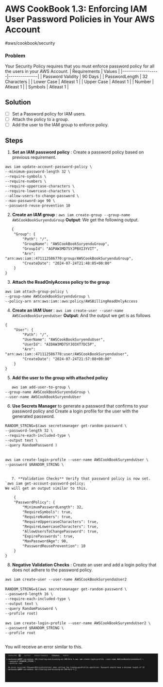 # AWS CookBook 1.3: Enforcing IAM User Password Policies in Your AWS Account
#aws/cookbook/security

### Problem
Your Security Policy requires that you must enforce password policy for all the users in your AWS Account.
| Requirements      | Values        |
|-------------------|---------------|
| Password Validity | 90 Days       |
| PasswordLength    | 32 Characters |
| Lower Case        | Atleast 1     |
| Upper Case        | Atleast 1     |
| Number            | Atleast 1     |
| Symbols           | Atleast 1     |
## Solution
- [ ] Set a Password policy for IAM users.
- [ ] Attach the policy to a group.
- [ ] Add the user to the IAM group to enforce policy.
## Steps
1. **Set an IAM password policy** : Create a password policy based on previous requirement. 
 
 
```
aws iam update-account-password-policy \
--minimum-password-length 32 \
--require-symbols \
--require-numbers \
--require-uppercase-characters \
--require-lowercase-characters \
--allow-users-to-change-password \
--max-password-age 90 \
--password-reuse-prevention 10 

```
2. **Create an IAM group** : `aws iam create-group --group-name AWSCookBookSuryenduGroup`
   **Output**: We  get the following output.
```
   {
    "Group": {
        "Path": "/",
        "GroupName": "AWSCookBookSuryenduGroup",
        "GroupId": "AGPAW3MD7SYJPBXI3YVIT",
        "Arn": "arn:aws:iam::471112586770:group/AWSCookBookSuryenduGroup",
        "CreateDate": "2024-07-24T21:48:05+00:00"
    }
}
```
3. **Attach the ReadOnlyAccess policy to the group**
```
aws iam attach-group-policy \
--group-name AWSCookBookSuryenduGroup \
--policy-arn arn:aws:iam::aws:policy/AWSBillingReadOnlyAccess

```
4. **Create an IAM User** : `aws iam create-user --user-name AWSCookBookSuryenduUser`
   **Output**: And the output we get is as follows
```
{
    "User": {
        "Path": "/",
        "UserName": "AWSCookBookSuryenduUser",
        "UserId": "AIDAW3MD7SYJO3XT7DC5P",
        "Arn": "arn:aws:iam::471112586770:user/AWSCookBookSuryenduUser",
        "CreateDate": "2024-07-24T21:57:08+00:00"
    }
}
```
5. **Add the user to the group with attached policy**
```
   aws iam add-user-to-group \
--group-name AWSCookBookSuryenduGroup \
--user-name AWSCookBookSuryenduUser

```
6. **Use Secrets Manager**  to generate a password that confirms to your password policy and Create a login profile for the user with the generated password.

```
RANDOM_STRING=$(aws secretsmanager get-random-password \
--password-length 32 \
--require-each-included-type \
--output text \
--query RandomPassword )


aws iam create-login-profile --user-name AWSCookBookSuryenduUser \
--password $RANDOM_STRING \


```
       7. **Validation Checks** Verify that password policy is now set. `aws iam get-account-password-policy;  `
	We will get an output similar to this.
```
	{
    "PasswordPolicy": {
        "MinimumPasswordLength": 32,
        "RequireSymbols": true,
        "RequireNumbers": true,
        "RequireUppercaseCharacters": true,
        "RequireLowercaseCharacters": true,
        "AllowUsersToChangePassword": true,
        "ExpirePasswords": true,
        "MaxPasswordAge": 90,
        "PasswordReusePrevention": 10
    }
}

```
8. **Negative Validation Checks** : Create an user  and add a login policy that does not adhere to the password policy.
```
aws iam create-user --user-name AWSCookBookSuryenduUser2

RANDOM_STRING=$(aws secretsmanager get-random-password \
--password-length 16 \
--require-each-included-type \
--output text \
--query RandomPassword \
--profile root)

aws iam create-login-profile --user-name AWSCookBookSuryenduUser2 \
--password $RANDOM_STRING \
--profile root


```

You will receive an error similar to this.

![](2024-07-24%20AWS%20CookBook%201.3%20Enforcing%20IAM%20User%20Password%20Policies%20in%20Your%20AWS%20Account/Screenshot%202024-07-25%20at%2000.26.28.png)
